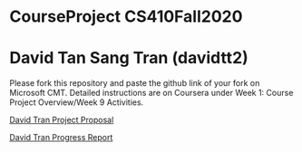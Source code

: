# CourseProject CS410Fall2020 

# David Tan Sang Tran (davidtt2)

Please fork this repository and paste the github link of your fork on Microsoft CMT. Detailed instructions are on Coursera under Week 1: Course Project Overview/Week 9 Activities.

[David Tran Project Proposal](https://github.com/davidtt2/CourseProject/blob/main/CS410%20Project%20Proposal.pdf)

[David Tran Progress Report](https://github.com/davidtt2/CourseProject/blob/main/CS410%20Project%20Progress%20Report.pdf)
